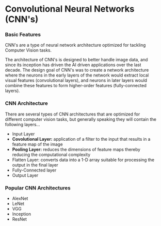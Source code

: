 # Convolutional Neural Networks (CNN's)

### Basic Features
CNN's are a type of neural network architecture optimized for tackling Computer Vision tasks. 

The architecture of CNN's is designed to better handle image data, and since its inception has driven the AI driven applications over the last decade. The design goal of CNN's was to create a network architecture where the neurons in the early layers of the network would extract local visual features (convolutional layers), and neurons in later layers would combine these features to form higher-order features (fully-connected layers).

### CNN Architecture
There are several types of CNN architectures that are optimized for different computer vision tasks, but generally speaking they will contain the following layers...
* Input Layer
* **Covolutional Layer:** application of a filter to the input that results in a feature map of the image
* **Pooling Layer:** reduces the dimensions of feature maps thereby reducing the computational complexity
* Flatten Layer: converts data into a 1-D array suitable for processing the output in the final layer
* Fully-Connected layer
* Output Layer


### Popular CNN Architectures
* AlexNet
* LeNet
* VGG
* Inception
* ResNet
